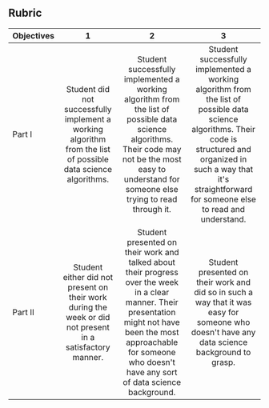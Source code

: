 ## Rubric 

| Objectives | 1 | 2 | 3 |
| --- | :-: | :-: | :-: |
| Part I | Student did not successfully implement a working algorithm from the list of possible data science algorithms. | Student successfully implemented a working algorithm from the list of possible data science algorithms. Their code may not be the most easy to understand for someone else trying to read through it. | Student successfully implemented a working algorithm from the list of possible data science algorithms. Their code is structured and organized in such a way that it's straightforward for someone else to read and understand. |
| Part II | Student either did not present on their work during the week or did not present in a satisfactory manner. | Student presented on their work and talked about their progress over the week in a clear manner. Their presentation might not have been the most approachable for someone who doesn't have any sort of data science background. | Student presented on their work and did so in such a way that it was easy for someone who doesn't have any data science background to grasp. |
